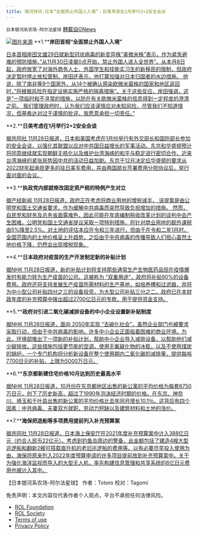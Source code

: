 ```yaml
---
title: 银河快讯:日本“全面禁止外国人入境”；日美考虑在1月举行2+2安全会谈
---
```

`日本银河系农场-阿尔法星球` [轉載自GNews](https://gnews.org/zh-hans/1705591/)

![](https://assets.gnews.org/wp-content/uploads/2021/11/图片1-132.png)[图片来源](https://www.cna.com.tw/)
**1.****岸田首相“全面禁止外国人入境”**

[日本首相岸田文雄29日就新型冠状病毒的新变异株”奥微米株”表示，作为紧急避难的预防措施，”从11月30日凌晨0点开始，禁止外国人进入全世界”。从本月8日起，政府放宽了对海外商务人士、外国学生和技能实习生的新移民的限制，但政府决定暂时停止放松管制。岸田还表示，他打算加强对日本归国者的水边措施。 他说，除了南非等9个国家外，从14个被确认感染欧微米菌株的国家和地区返回时，”将根据风险在指定设施实施严格的隔离措施”。关于这些反应，岸田强调，这是”一项临时和不寻常的措施，以防在有关欧微米菌株的信息得到一定程度的澄清之前。 我们管理政府时，认为我们应该谨慎应对未知风险，尽管我们不知道情况，但基希达对过于谨慎的批评，我愿意承担一切责任。”](https://news.yahoo.co.jp/articles/153d0be604f459366dd9af3e4c6df50acd1f4a53)

**2.****日美考虑在1月举行2+2安全会谈**

[据共同社 11月28日报道，日本和美国考虑在1月份举行有外交部长和国防部长参加的安全会谈，以强化其联盟以应对中共国日益增长的军事活动。东京和华盛顿预计将同意继续就实现朝鲜无核化以及维护台湾海峡的和平与稳定进行密切合作，近来台湾海峡的紧张局势因中共的活动日益加剧。东京于12月决定应华盛顿的要求从2022财年起承担更多的驻日美军费用，并由两国部长签署费用分担协议后，举行面对面的会议。](https://english.kyodonews.net/news/2021/11/76fdbad29963-japan-us-eye-2-plus-2-security-talks-in-jan.html)

**3.****执政党内部就修改固定资产税的特例产生对立**

[据产经新闻 11月28日报道，政府正在考虑将商业用地的增税减半， 该提案是由公明党和国土交通省要求，作为缓解中共病毒而突然导致负担增加的措施。 然而，自民党和财务及总务省面露难色，因此可能在年底编制税收改革计划的谈判中会产生困难。公明党和国土交通省提议采取一项特别措施，将针对商业用地的额外课税由5%降至2.5%。对土地的评估本应在令和三年进行，但由于在令和二年1月时，全国范围内的土地价格呈上升趋势，之后由于中共病毒的传播导致人们担心虽然土地价格下降，仍然会出现增税现象。](https://news.yahoo.co.jp/articles/45e06010bde4ef409759d1e19b62ce08876c7232)

**4.****日本政府对疫苗的生产开发制定新的补贴计划**

[据NHK 11月28日报道，新的补贴计划将支持那些通常生产生物医药品但在疫情爆发时有能力转为生产疫苗的公司。这被称为 “双重用途”，政府将补贴90%的设备费用。政府还将支持发展生产疫苗所需材料的生产基地，如培养槽和过滤器，并将为中小型公司补贴四分之三的设备投资，为大型公司补贴三分之二。政府已在本财政年度的补充预算中拨出超过2700亿日元的专款，用于提供资金支持。](https://www3.nhk.or.jp/news/html/20211128/k10013365641000.html?utm_int=news-social_contents_list-items_001)

**5.****政府对引进二氧化碳减排设备的中小企业设置新补贴制度**

[据NHK 11月28日报道，面向 2050年实现 “去碳化社会”，虽然企业部门也被要求采取行动，但由于中共病毒的影响，许多中小企业正面临着困难的商业环境。为此，环境部推出了一项新的补贴计划，帮助中小企业导入减排设备，以帮助他们减少碳排放。这些措施包括更节能的空调，使用无氟碳化物的冰柜，以及不使用煤炭的锅炉。一个专门机构将分析新设备在整个使用期内二氧化碳的减排量，提供每吨7700日元的补贴，上限为5000万日元。](https://www3.nhk.or.jp/news/html/20211128/k10013364821000.html?utm_int=news-business_contents_news-main_004)

**6.****东京都新建住宅价格10月达到历史最高水平**

[据NHK 11月28日报道，10月份在东京都地区出售的新公寓的平均价格为每套6750万日元，创下了历史新高，超过了1990年泡沫经济时期的价格。在东京、神奈川、埼玉和千叶县出售的新公寓的平均价格比去年同月增长10.1％。这背后有四个因素：中共病毒、夫妻双方就职、劳动力短缺以及建筑材料和土地的涨价。](https://www3.nhk.or.jp/news/html/20211128/k10013365411000.html?utm_int=news-business_contents_news-main_001)

**7.****海保把造船等多项费用提前列入补充预算案**

[据共同社 11月28日报道，日本海上保安厅在2021年度补充预算案中计入388亿日元（约合人民币22亿元）。考虑到钓鱼岛周边的警备，此金额包括了建造4艘大型巡逻船和翻新2艘可搭载直升机的老旧巡逻船的费用等。以有必要尽早投入使用为由，海保将原来列入2022年度预算申请的许多项目提前放到补充预算案中。关于为强化海洋监视而导入的大型无人机，率先构建信息管理和共享系统的6亿日元费用也被计入其中。](https://tchina.kyodonews.net/news/2021/11/e6ff1672ff97.html)

【日本银河系农场-阿尔法星球】
作者：Totoro
校对：Tagomi

 

免责声明：本文内容仅代表作者个人观点，平台不承担任何法律风险。

- [ROL Foundation](https://rolfoundation.org/)
- [ROL Society](https://rolsociety.org/)
- [Terms of use](https://gnews.org/terms-of-use-3/)
- [Privacy Policy](https://gnews.org/privacy-policy/)
